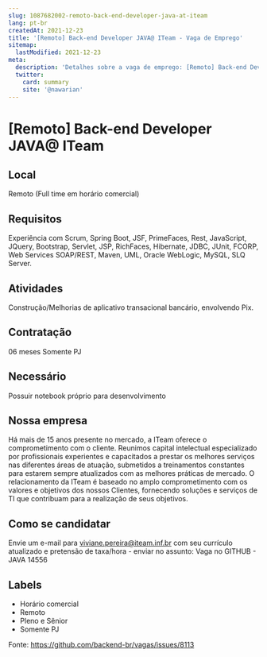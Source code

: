 ```yaml
---
slug: 1087682002-remoto-back-end-developer-java-at-iteam
lang: pt-br
createdAt: 2021-12-23
title: '[Remoto] Back-end Developer JAVA@ ITeam - Vaga de Emprego'
sitemap:
  lastModified: 2021-12-23
meta:
  description: 'Detalhes sobre a vaga de emprego: [Remoto] Back-end Developer JAVA@ ITeam'
  twitter:
    card: summary
    site: '@nawarian'
---
```


# [Remoto] Back-end Developer JAVA@ ITeam

<!--
==================================================
POR FAVOR, SÓ POSTE SE A VAGA FOR PARA TRABALHAR COM REACT OU TECNOLOGIAS DO ECOSSISTEMA!

Exemplo: [São Paulo] Developer na NOME DA EMPRESA`
==================================================
-->


## Local

Remoto (Full time em horário comercial)

## Requisitos

Experiência com Scrum, Spring Boot, JSF, PrimeFaces, Rest, JavaScript, JQuery, Bootstrap, Servlet, JSP, RichFaces, Hibernate, JDBC, JUnit, FCORP, Web Services SOAP/REST, Maven, UML, Oracle WebLogic, MySQL, SLQ Server.

## Atividades

Construção/Melhorias de aplicativo transacional bancário, envolvendo Pix.	

## Contratação

06 meses 
Somente PJ

## Necessário

Possuir notebook próprio para desenvolvimento

## Nossa empresa

Há mais de 15 anos presente no mercado, a ITeam oferece o comprometimento com o cliente.
Reunimos capital intelectual especializado por profissionais experientes e capacitados a prestar os melhores serviços nas diferentes áreas de atuação, submetidos a treinamentos constantes para estarem sempre atualizados com as melhores práticas de mercado. 
O relacionamento da ITeam é baseado no amplo comprometimento com os valores e objetivos dos nossos Clientes, fornecendo soluções e serviços de TI que contribuam para a realização de seus objetivos.

## Como se candidatar

Envie um e-mail para viviane.pereira@iteam.inf.br com seu currículo atualizado e pretensão de taxa/hora - enviar no assunto: Vaga no GITHUB - JAVA 14556

## Labels

- Horário comercial
- Remoto
- Pleno e Sênior
- Somente PJ

Fonte: https://github.com/backend-br/vagas/issues/8113